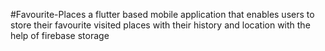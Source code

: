#Favourite-Places
a flutter based mobile application that enables users to store their favourite visited places with their history and location with the help of firebase storage
